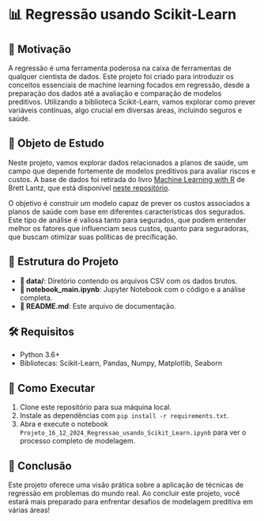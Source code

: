 # 📊 Regressão usando Scikit-Learn

## 🎯 Motivação

A regressão é uma ferramenta poderosa na caixa de ferramentas de qualquer cientista de dados. Este projeto foi criado para introduzir os conceitos essenciais de machine learning focados em regressão, desde a preparação dos dados até a avaliação e comparação de modelos preditivos. Utilizando a biblioteca Scikit-Learn, vamos explorar como prever variáveis contínuas, algo crucial em diversas áreas, incluindo seguros e saúde.

## 📝 Objeto de Estudo

Neste projeto, vamos explorar dados relacionados a planos de saúde, um campo que depende fortemente de modelos preditivos para avaliar riscos e custos. A base de dados foi retirada do livro [Machine Learning with R](https://www.packtpub.com/big-data-and-business-intelligence/machine-learning-r) de Brett Lantz, que está disponível [neste repositório](https://github.com/stedy/Machine-Learning-with-R-datasets).

O objetivo é construir um modelo capaz de prever os custos associados a planos de saúde com base em diferentes características dos segurados. Este tipo de análise é valiosa tanto para segurados, que podem entender melhor os fatores que influenciam seus custos, quanto para seguradoras, que buscam otimizar suas políticas de precificação.

## 📂 Estrutura do Projeto

- **📁 data/**: Diretório contendo os arquivos CSV com os dados brutos.
- **📓 notebook_main.ipynb**: Jupyter Notebook com o código e a análise completa.
- **📄 README.md**: Este arquivo de documentação.

## 🛠 Requisitos

- Python 3.6+
- Bibliotecas: Scikit-Learn, Pandas, Numpy, Matplotlib, Seaborn

## 🚀 Como Executar

1. Clone este repositório para sua máquina local.
2. Instale as dependências com `pip install -r requirements.txt`.
3. Abra e execute o notebook `Projeto_16_12_2024_Regressao_usando_Scikit_Learn.ipynb` para ver o processo completo de modelagem.

## 🎉 Conclusão

Este projeto oferece uma visão prática sobre a aplicação de técnicas de regressão em problemas do mundo real. Ao concluir este projeto, você estará mais preparado para enfrentar desafios de modelagem preditiva em várias áreas!
